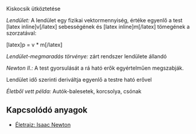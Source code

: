 Kiskocsik ütköztetése

*Lendület:* A lendület egy fizikai vektormennyiség, értéke egyenlő a test [latex inline]v[/latex] sebességének és [latex inline]m[/latex] tömegének a szorzatával:

[latex]p = v * m[/latex]

*Lendület-megmaradás törvénye:* zárt rendszer lendülete állandó

*Newton II.:* A test gyorsulását a rá ható erők egyértelműen megszabják.

Lendület idő szerinti deriváltja egyenlő a testre ható erővel

*Életből vett példa:* Autók-balesetek, korcsolya, csónak

## Kapcsolódó anyagok

- [Életrajz: Isaac Newton](/note/2424/)
